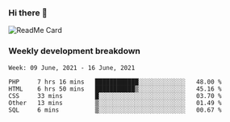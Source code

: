 ### Hi there 👋

<!--
**itzcy/itzcy** is a ✨ _special_ ✨ repository because its `README.md` (this file) appears on your GitHub profile.

Here are some ideas to get you started:

- 🔭 I’m currently working on ...
- 🌱 I’m currently learning ...
- 👯 I’m looking to collaborate on ...
- 🤔 I’m looking for help with ...
- 💬 Ask me about ...
- 📫 How to reach me: ...
- 😄 Pronouns: ...
- ⚡ Fun fact: ...
-->
![ReadMe Card](https://github-readme-stats.vercel.app/api?username=itzcy&show_icons=true&title_color=2d3198&icon_color=797cb8&text_color=24292e&bg_color=f6f8fa)

### Weekly development breakdown
<!--START_SECTION:waka-->
```text
Week: 09 June, 2021 - 16 June, 2021

PHP     7 hrs 16 mins   ████████████░░░░░░░░░░░░░   48.00 % 
HTML    6 hrs 50 mins   ███████████▒░░░░░░░░░░░░░   45.16 % 
CSS     33 mins         █░░░░░░░░░░░░░░░░░░░░░░░░   03.70 % 
Other   13 mins         ▒░░░░░░░░░░░░░░░░░░░░░░░░   01.49 % 
SQL     6 mins          ▒░░░░░░░░░░░░░░░░░░░░░░░░   00.67 % 
```
<!--END_SECTION:waka-->
